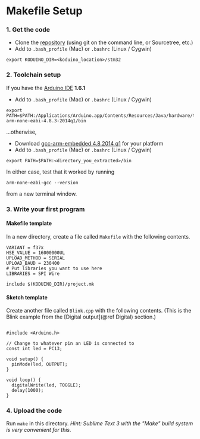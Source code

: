 
# Makefile Setup

### 1. Get the code

* Clone the [repository](https://github.com/avikde/koduino) (using git on the command line, or Sourcetree, etc.)
* Add to `.bash_profile` (Mac) or `.bashrc` (Linux / Cygwin)
~~~
export KODUINO_DIR=<koduino_location>/stm32
~~~

### 2. Toolchain setup

If you have the [Arduino IDE](http://arduino.cc/en/main/software) **1.6.1**

* Add to `.bash_profile` (Mac) or `.bashrc` (Linux / Cygwin)
~~~
export PATH=$PATH:/Applications/Arduino.app/Contents/Resources/Java/hardware/tools/gcc-arm-none-eabi-4.8.3-2014q1/bin
~~~

...otherwise, 

* Download [gcc-arm-embedded 4.8 2014 q1](https://launchpad.net/gcc-arm-embedded/4.8/4.8-2014-q1-update) for your platform
* Add to `.bash_profile` (Mac) or `.bashrc` (Linux / Cygwin)
~~~
export PATH=$PATH:<directory_you_extracted>/bin
~~~

In either case, test that it worked by running
~~~
arm-none-eabi-gcc --version
~~~
from a new terminal window.

### 3. Write your first program

#### Makefile template

In a new directory, create a file called `Makefile` with the following contents.

~~~{.sh}
VARIANT = f37x
HSE_VALUE = 16000000UL
UPLOAD_METHOD = SERIAL
UPLOAD_BAUD = 230400
# Put libraries you want to use here
LIBRARIES = SPI Wire

include $(KODUINO_DIR)/project.mk
~~~

#### Sketch template

Create another file called `Blink.cpp` with the following contents. (This is the Blink example from the [Digital output](@ref Digital) section.)

~~~{.cpp}

#include <Arduino.h>

// Change to whatever pin an LED is connected to
const int led = PC13;

void setup() {
  pinMode(led, OUTPUT);
}

void loop() {
  digitalWrite(led, TOGGLE);
  delay(1000);
}

~~~

### 4. Upload the code

Run `make` in this directory.  *Hint: Sublime Text 3 with the "Make" build system is very convenient for this.*


<!-- 
* Run `brew install dfu-util` (to use the MAEVARM M4 and some older boards).
* Install the latest [FTDI drivers](http://www.ftdichip.com/Drivers/VCP.htm).
* Run `pip install pyserial progressbar`.
* Clone this repository (ask for invite) using `hg clone` followed the URL in the top right of this webpage (use HTTPS if unsure).
* Add `export KODUINO_DIR=<koduino>/` to your `~/.bash_profile`.

 -->